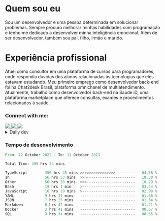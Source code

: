 # Quem sou eu
Sou um desenvolvedor e uma pessoa determinada em solucionar problemas. Sempre procuro melhorar minhas habilidades com programação e tenho me dedicado a desenvolver minha inteligência emocional. Além de ser desenvolvedor, também sou pai, filho, irmão e marido.

# Experiência profissional
Atuei como consultor em uma plataforma de cursos para programadores, onde respondia dúvidas dos alunos relacionadas às tecnologias que eles estavam estudando.
Meu primeiro emprego como desenvolvedor back-end foi na Chat2desk Brasil, plataforma omnichanel de multiatendimento.
Atualmente, trabalho como desenvolvedor back-end na Saúde iD, uma plataforma marketplace que oferece consultas, exames e procedimentos relacionados à saúde.

### Connect with me:
<a href="https://www.linkedin.com/in/theusmoreira" target="_blank" >
<img src="https://img.shields.io/badge/linkedin-%230077B5.svg?&style=for-the-badge&logo=linkedin&logoColor=white ">
</a>
<a href="https://www.instagram.com/matheus.s.moreira/" target="_blank">
<img src="https://img.shields.io/badge/instagram-%23E4405F.svg?&style=for-the-badge&logo=instagram&logoColor=white">
</a>
<a href="mailto:matheussm301@gmail.com"  target="_blank">
<img src="https://img.shields.io/badge/gmail-%23E4405F.svg?&style=for-the-badge&logo=gmail&logoColor=white">
</a>


<details>
  <summary>Daily dev </summary>
<p>
  <a href="https://app.daily.dev/matheussantos"><img src="https://github.com/matheus-santos-moreira/matheus-santos-moreira/blob/master/devcard.svg" width="200" alt="Matheus Santos's Dev Card"/></a>
 </p>
</details>

<h3>Tempo de desenvolvimento</h3>

<!--START_SECTION:waka-->

```rust
From: 12 October 2022 - To: 12 October 2023

Total Time: 495 hrs 34 mins

TypeScript        356 hrs 45 mins >>>>>>>>>>>>>>>>---------   64.58 %
sh                56 hrs 53 mins  >>>----------------------   10.30 %
Other             56 hrs 50 mins  >>>----------------------   10.29 %
Bash              19 hrs 1 min    >------------------------   03.44 %
JavaScript        16 hrs 29 mins  >------------------------   02.98 %
YAML              9 hrs 17 mins   -------------------------   01.68 %
JSON              7 hrs 25 mins   -------------------------   01.34 %
Markdown          6 hrs 42 mins   -------------------------   01.21 %
Docker            3 hrs 41 mins   -------------------------   00.67 %
SQL               3 hrs 34 mins   -------------------------   00.65 %
```

<!--END_SECTION:waka-->
